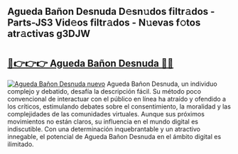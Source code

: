 ## Agueda Bañon Desnuda D𝚎sn𝚞dos filtr𝚊dos - Parts-JS3 Vid𝚎os filtr𝚊dos - N𝚞evas f𝚘tos atr𝚊ctivas g3DJW

# <h2><a href="http://mb92842.tromn.icu/?c=Agueda+Ba%c3%b1on+Desnuda">🔗👉👉👉 Agueda Bañon Desnuda 🔗🔗</a></h2>

[![Agueda Bañon Desnuda nuevo](https://i.imgur.com/pEAQMta.gif)](http://mb92842.tromn.icu/?c=Agueda+Ba%c3%b1on+Desnuda)
Agueda Bañon Desnuda, un individuo complejo y debatido, desafía la descripción fácil. Su método poco convencional de interactuar con el público en línea ha atraído y ofendido a los críticos, estimulando debates sobre el consentimiento, la moralidad y las complejidades de las comunidades virtuales. Aunque sus próximos movimientos no están claros, su influencia en el mundo digital es indiscutible. Con una determinación inquebrantable y un atractivo innegable, el potencial de Agueda Bañon Desnuda en el ámbito digital es ilimitado.
